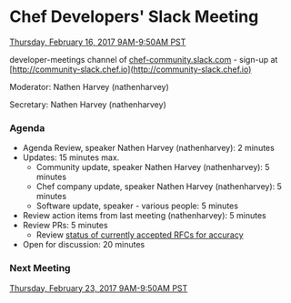 # Chef Developers' Slack Meeting

[Thursday, February 16, 2017 9AM-9:50AM PST](http://everytimezone.com/#2017-2-16,300,cn3)

developer-meetings channel of [chef-community.slack.com](http://chef-community.slack.com) - sign-up at [http://community-slack.chef.io](http://community-slack.chef.io)

Moderator:  Nathen Harvey (nathenharvey)

Secretary:  Nathen Harvey (nathenharvey)

### Agenda
* Agenda Review, speaker Nathen Harvey (nathenharvey): 2 minutes
* Updates: 15 minutes max.
  * Community update, speaker Nathen Harvey (nathenharvey): 5 minutes
  * Chef company update, speaker Nathen Harvey (nathenharvey): 5 minutes
  * Software update, speaker - various people: 5 minutes
* Review action items from last meeting (nathenharvey): 5 minutes
* Review PRs:  5 minutes
  * Review [status of currently accepted RFCs for accuracy](https://chef.github.io/chef-rfc/)
* Open for discussion:  20 minutes

### Next Meeting

[Thursday, February 23, 2017 9AM-9:50AM PST](http://everytimezone.com/#2017-2-23,300,cn3)
